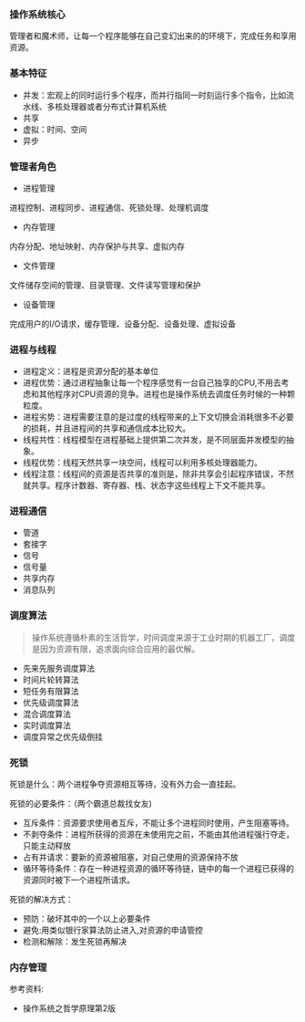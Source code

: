 ### 操作系统核心
管理者和魔术师，让每一个程序能够在自己变幻出来的的环境下，完成任务和享用资源。

### 基本特征
- 并发：宏观上的同时运行多个程序，而并行指同一时刻运行多个指令，比如流水线、多核处理器或者分布式计算机系统
- 共享
- 虚拟：时间、空间
- 异步

### 管理者角色
- 进程管理

进程控制、进程同步、进程通信、死锁处理、处理机调度

- 内存管理

内存分配、地址映射、内存保护与共享、虚拟内存

- 文件管理

文件储存空间的管理、目录管理、文件读写管理和保护

- 设备管理

完成用户的I/O请求，缓存管理、设备分配、设备处理、虚拟设备

### 进程与线程
- 进程定义：进程是资源分配的基本单位
- 进程优势：通过进程抽象让每一个程序感觉有一台自己独享的CPU,不用去考虑和其他程序对CPU资源的竞争。进程也是操作系统去调度任务时候的一种颗粒度。
- 进程劣势：进程需要注意的是过度的线程带来的上下文切换会消耗很多不必要的损耗，并且进程间的共享和通信成本比较大。
- 线程共性：线程模型在进程基础上提供第二次并发，是不同层面并发模型的抽象。
- 线程优势：线程天然共享一块空间，线程可以利用多核处理器能力。
- 线程注意：线程间的资源是否共享的准则是，除非共享会引起程序错误，不然就共享。程序计数器、寄存器、栈、状态字这些线程上下文不能共享。


### 进程通信
- 管道
- 套接字
- 信号
- 信号量
- 共享内存
- 消息队列

### 调度算法
> 操作系统遵循朴素的生活哲学，时间调度来源于工业时期的机器工厂，调度是因为资源有限，追求面向综合应用的最优解。

- 先来先服务调度算法
- 时间片轮转算法
- 短任务有限算法
- 优先级调度算法
- 混合调度算法
- 实时调度算法
- 调度异常之优先级倒挂

### 死锁 
死锁是什么：两个进程争夺资源相互等待，没有外力会一直挂起。

死锁的必要条件：（两个霸道总裁找女友)
- 互斥条件：资源要求使用者互斥，不能让多个进程同时使用，产生阻塞等待。
- 不剥夺条件：进程所获得的资源在未使用完之前，不能由其他进程强行夺走，只能主动释放
- 占有并请求：要新的资源被阻塞，对自己使用的资源保持不放
- 循环等待条件：存在一种进程资源的循环等待链，链中的每一个进程已获得的资源同时被下一个进程所请求。

死锁的解决方式：
- 预防：破坏其中的一个以上必要条件
- 避免:用类似银行家算法防止进入,对资源的申请管控
- 检测和解除：发生死锁再解决

### 内存管理

参考资料:
- 操作系统之哲学原理第2版

